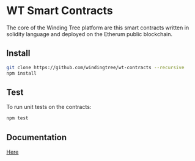 # WT Smart Contracts

The core of the Winding Tree platform are this smart contracts written in solidity language and deployed on the Etherum public blockchain.

## Install

```sh
git clone https://github.com/windingtree/wt-contracts --recursive
npm install
```

## Test

To run unit tests on the contracts:
```sh
npm test
```

## Documentation

[Here](https://github.com/windingtree/wt-contracts/tree/master/docs)
